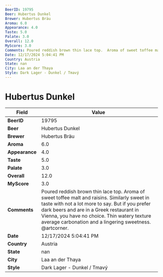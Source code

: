 ```yaml
---
BeerID: 19795
Beer: Hubertus Dunkel
Brewer: Hubertus Bräu
Aroma: 6.0
Appearance: 4.0
Taste: 5.0
Palate: 3.0
Overall: 12.0
MyScore: 3.0
Comments: Poured reddish brown thin lace top.  Aroma of sweet toffee malt and raisins. Similarly sweet in taste with not a lot more to say. But if you prefer dark beers and are in a Greek restaurant in Vienna,  you have no choice. Thin watery texture average carbonation and a lingering sweetness. @artcorner.
Date: 12/17/2024 5:04:41 PM
Country: Austria
State: nan
City: Laa an der Thaya
Style: Dark Lager - Dunkel / Tmavý
---
```


# Hubertus Dunkel

| Field         | Value |
|---------------|-------|
| **BeerID** | 19795 |
| **Beer** | Hubertus Dunkel |
| **Brewer** | Hubertus Bräu |
| **Aroma** | 6.0 |
| **Appearance** | 4.0 |
| **Taste** | 5.0 |
| **Palate** | 3.0 |
| **Overall** | 12.0 |
| **MyScore** | 3.0 |
| **Comments** | Poured reddish brown thin lace top.  Aroma of sweet toffee malt and raisins. Similarly sweet in taste with not a lot more to say. But if you prefer dark beers and are in a Greek restaurant in Vienna,  you have no choice. Thin watery texture average carbonation and a lingering sweetness. @artcorner. |
| **Date** | 12/17/2024 5:04:41 PM |
| **Country** | Austria |
| **State** | nan |
| **City** | Laa an der Thaya |
| **Style** | Dark Lager - Dunkel / Tmavý |
